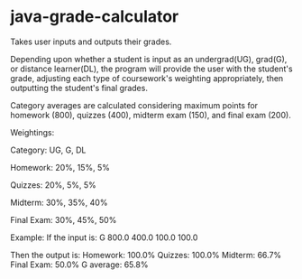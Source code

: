 # java-grade-calculator
Takes user inputs and outputs their grades.

Depending upon whether a student is input as an undergrad(UG), grad(G), or distance learner(DL), the program will provide the user with the student's grade, adjusting each type of coursework's weighting appropriately, then outputting the student's final grades.

Category averages are calculated considering maximum points for homework (800), quizzes (400), midterm exam (150), and final exam (200).

Weightings:

Category: UG, G, DL

Homework: 20%,	15%,	5%

Quizzes: 20%,	5%,	5%

Midterm: 30%,	35%,	40%

Final Exam:	30%,	45%,	50%


Example:
If the input is:
G   800.0   400.0   100.0   100.0

Then the output is:
Homework: 100.0%
Quizzes: 100.0%
Midterm: 66.7%
Final Exam: 50.0%
G average: 65.8%

